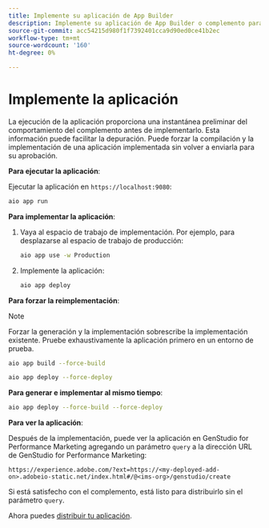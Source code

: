 ```yaml
---
title: Implemente su aplicación de App Builder
description: Implemente su aplicación de App Builder o complemento para GenStudio for Performance Marketing.
source-git-commit: acc54215d980f1f7392401cca9d90ed0ce41b2ec
workflow-type: tm+mt
source-wordcount: '160'
ht-degree: 0%

---
```



# Implemente la aplicación

La ejecución de la aplicación proporciona una instantánea preliminar del comportamiento del complemento antes de implementarlo. Esta información puede facilitar la depuración. Puede forzar la compilación y la implementación de una aplicación implementada sin volver a enviarla para su aprobación.


**Para ejecutar la aplicación**:

Ejecutar la aplicación en `https://localhost:9080`:

```bash
aio app run
```

**Para implementar la aplicación**:

1. Vaya al espacio de trabajo de implementación. Por ejemplo, para desplazarse al espacio de trabajo de producción:

   ```bash
   aio app use -w Production
   ```

1. Implemente la aplicación:

   ```bash
   aio app deploy
   ```

**Para forzar la reimplementación**:

>[!NOTE]
>
>Forzar la generación y la implementación sobrescribe la implementación existente. Pruebe exhaustivamente la aplicación primero en un entorno de prueba.

```bash
aio app build --force-build
```

```bash
aio app deploy --force-deploy
```

**Para generar e implementar al mismo tiempo**:

```bash
aio app deploy --force-build --force-deploy
```

**Para ver la aplicación**:

Después de la implementación, puede ver la aplicación en GenStudio for Performance Marketing agregando un parámetro `query` a la dirección URL de GenStudio for Performance Marketing:

`https://experience.adobe.com/?ext=https://<my-deployed-add-on>.adobeio-static.net/index.html#/@<ims-org>/genstudio/create`

Si está satisfecho con el complemento, está listo para distribuirlo sin el parámetro `query`.

Ahora puedes [distribuir tu aplicación](distribute-app.md).
